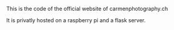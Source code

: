 This is the code of the official website of carmenphotography.ch

It is privatly hosted on a raspberry pi and a flask server.